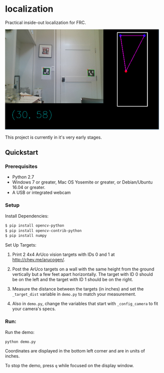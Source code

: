 # localization

Practical inside-out localization for FRC.

![demo image](media/demo.png)

This project is currently in it's very early stages.

## Quickstart

### Prerequisites

* Python 2.7
* Windows 7 or greater, Mac OS Yosemite or greater, or Debian/Ubuntu 16.04 or greater.
* A USB or integrated webcam

### Setup

Install Dependencies:

```bash
$ pip install opencv-python
$ pip install opencv-contrib-python
$ pip install numpy
```

Set Up Targets:

1. Print 2 4x4 ArUco vision targets with IDs 0 and 1 at http://chev.me/arucogen/.

2. Post the ArUco targets on a wall with the same height from the ground vertically but a few feet apart horizontally. The target with ID 0 should be on the left and the target with ID 1 should be on the right.

3. Measure the distance between the targets (in inches) and set the `_target_dist` variable in `demo.py` to match your measurement.

4. Also in `demo.py`, change the variables that start with `_config_camera` to fit your camera's specs.

### Run:

Run the demo:

```bash
python demo.py
```

Coordinates are displayed in the bottom left corner and are in units of inches.

To stop the demo, press `q` while focused on the display window.
